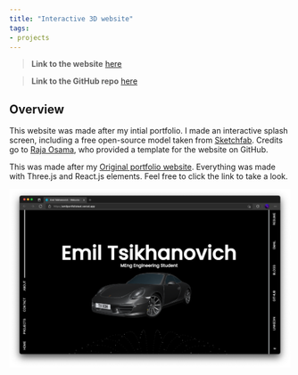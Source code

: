 ```yaml
---
title: "Interactive 3D website"
tags:
- projects
---
```


>**Link to the website** [here](https://emilportfoliotest.vercel.app/)

>**Link to the GitHub repo** [here](https://github.com/emiltsi/portfoliotest/)

## Overview

This website was made after my intial portfolio. I made an interactive splash screen, including a free open-source model taken from [Sketchfab](https://sketchfab.com/3d-models/free-porsche-911-carrera-4s-d01b254483794de3819786d93e0e1ebf). Credits go to [Raja Osama](https://github.com/Raja0sama/rm-portfolio), who provided a template for the website on GitHub.
 
This was made after my [Original portfolio website](projects/Original%20portfolio%20website.md). Everything was made with Three.js and React.js elements. Feel free to click the link to take a look.


![Image of website](/emil/images/portfoliotest.png)